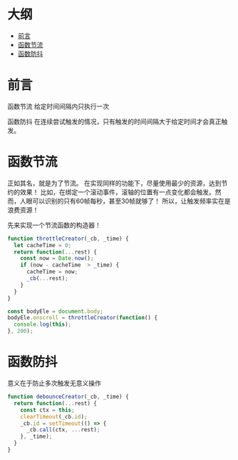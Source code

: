 # 大纲

- [前言]
- [函数节流]
- [函数防抖]

# 前言

函数节流
给定时间间隔内只执行一次

函数防抖
在连续尝试触发的情况，只有触发的时间间隔大于给定时间才会真正触发。

# 函数节流

正如其名，就是为了节流。
在实现同样的功能下，尽量使用最少的资源，达到节约的效果！
比如，在绑定一个滚动事件，滚轴的位置有一点变化都会触发。然而，人眼可以识别的只有60帧每秒，甚至30帧就够了！
所以，让触发频率实在是浪费资源！

先来实现一个节流函数的构造器！
```js
function throttleCreator(_cb, _time) {
  let cacheTime = 0;
  return function(...rest) {
    const now = Date.now();
    if (now - cacheTime  > _time) {
      cacheTime = now;
      _cb(...rest);
    }
  }
}

const bodyEle = document.body;
bodyEle.onscroll = throttleCreator(function() {
  console.log(this);
}, 200);
```

# 函数防抖

意义在于防止多次触发无意义操作

```js
function debounceCreator(_cb, _time) {
  return function(...rest) {
    const ctx = this;
    clearTimeout(_cb.id);
    _cb.id = setTimeout(() => {
      _cb.call(ctx, ...rest);
    }, _time);
  }
}
```

[前言]: #前言
[函数节流]: #函数节流
[函数防抖]: #函数防抖
